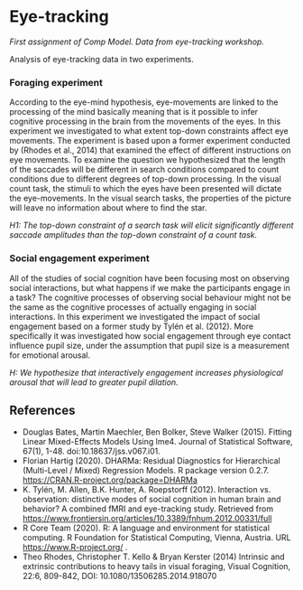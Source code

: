 # Eye-tracking
_First assignment of Comp Model. Data from eye-tracking workshop._

Analysis of eye-tracking data in two experiments.
### Foraging experiment
According to the eye-mind hypothesis, eye-movements are linked to the
processing of the mind basically meaning that is it possible to infer cognitive processing in the brain
from the movements of the eyes. In this experiment we investigated to what extent top-down
constraints affect eye movements. The experiment is based upon a former experiment conducted by
(Rhodes et al., 2014) that examined the effect of different instructions on eye movements. To examine
the question we hypothesized that the length of the saccades will be different in search conditions
compared to count conditions due to different degrees of top-down processing. In the visual count
task, the stimuli to which the eyes have been presented will dictate the eye-movements. In the visual
search tasks, the properties of the picture will leave no information about where to find the star.

_H1: The top-down constraint of a search task will elicit significantly different saccade amplitudes
than the top-down constraint of a count task._

### Social engagement experiment
All of the studies of social cognition have been focusing most on observing social interactions, but
what happens if we make the participants engage in a task? The cognitive processes of observing
social behaviour might not be the same as the cognitive processes of actually engaging in social
interactions. In this experiment we investigated the impact of social engagement based on a former
study by Tylén et al. (2012). More specifically it was investigated how social engagement through eye
contact influence pupil size, under the assumption that pupil size is a measurement for emotional
arousal.

_H: We hypothesize that interactively engagement increases physiological arousal that will lead to
greater pupil dilation._

## References
- Douglas Bates, Martin Maechler, Ben Bolker, Steve Walker (2015). Fitting Linear Mixed-Effects Models
Using lme4. Journal of Statistical Software, 67(1), 1-48. doi:10.18637/jss.v067.i01.
- Florian Hartig (2020). DHARMa: Residual Diagnostics for Hierarchical (Multi-Level / Mixed)
Regression Models. R package version 0.2.7. https://CRAN.R-project.org/package=DHARMa
- K. Tylén, M. Allen, B.K. Hunter, A. Roepstorff (2012). Interaction vs. observation: distinctive modes of social cognition in
human brain and behavior? A combined fMRI and eye-tracking study. Retrieved from
https://www.frontiersin.org/articles/10.3389/fnhum.2012.00331/full
- R Core Team (2020). R: A language and environment for statistical computing. R Foundation for
Statistical Computing, Vienna, Austria. URL https://www.R-project.org/ .
- Theo Rhodes, Christopher T. Kello & Bryan Kerster (2014) Intrinsic and extrinsic contributions to heavy tails in visual
foraging, Visual Cognition, 22:6, 809-842, DOI: 10.1080/13506285.2014.918070
